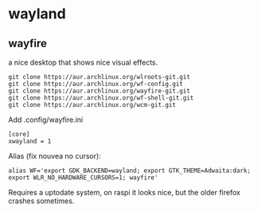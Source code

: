 # wayland

## wayfire

a nice desktop that shows nice visual effects.

```
git clone https://aur.archlinux.org/wlroots-git.git
git clone https://aur.archlinux.org/wf-config.git
git clone https://aur.archlinux.org/wayfire-git.git
git clone https://aur.archlinux.org/wf-shell-git.git
git clone https://aur.archlinux.org/wcm-git.git
```

Add .config/wayfire.ini

```
[core]
xwayland = 1
```

Alias (fix nouvea no cursor):

```
alias WF='export GDK_BACKEND=wayland; export GTK_THEME=Adwaita:dark; export WLR_NO_HARDWARE_CURSORS=1; wayfire'
```

Requires a uptodate system, on raspi it looks nice, but the older firefox crashes sometimes.
